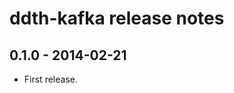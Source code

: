 ddth-kafka release notes
========================

0.1.0 - 2014-02-21
------------------
- First release.
